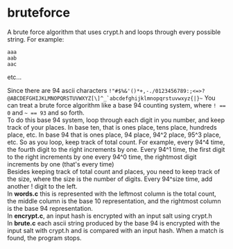 # bruteforce

A brute force algorithm that uses crypt.h and loops through every possible string.
For example:
```
aaa
aab
aac
```
etc...

Since there are 94 ascii characters
```!"#$%&'()*+,-./0123456789:;<=>?@ABCDEFGHIJKLMNOPQRSTUVWXYZ[\]^_`abcdefghijklmnopqrstuvwxyz{|}~```
You can treat a brute force algorithm like a base 94 counting system, where ```! == 0``` and ```~ == 93``` and so forth.\
To do this base 94 system, loop through each digit in you number, and keep track of your places. In base ten, that is ones place, tens place, hundreds place, etc. In base 94 that is ones place, 94 place, 94^2 place, 95^3 place, etc. So as you loop, keep track of total count. For example, every 94^4 time, the fourth digit to the right increments by one. Every 94^1 time, the first digit to the right increments by one every 94^0 time, the rightmost digit increments by one (that's every time)\
Besides keeping track of total count and places, you need to keep track of the size, where the size is the number of digits. Every 94^size time, add another ! digit to the left.\
In **words.c** this is represented with the leftmost column is the total count, the middle column is the base 10 representation, and the rightmost column is the base 94 representation.\
In **encrypt.c**, an input hash is encrypted with an input salt using crypt.h\
In **brute.c** each ascii string produced by the base 94 is encrypted with the input salt with crypt.h and is compared with an input hash. When a match is found, the program stops.
